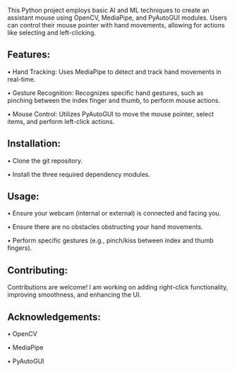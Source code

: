 This Python project employs basic AI and ML techniques to create an assistant mouse using OpenCV, MediaPipe, and PyAutoGUI modules. Users can control their mouse pointer with hand movements, allowing for actions like selecting and left-clicking.

Features:
-
•	Hand Tracking: Uses MediaPipe to detect and track hand movements in real-time.

•	Gesture Recognition: Recognizes specific hand gestures, such as pinching between the index finger and thumb, to perform mouse actions.

•	Mouse Control: Utilizes PyAutoGUI to move the mouse pointer, select items, and perform left-click actions.

Installation:
-
•	Clone the git repository.

•	Install the three required dependency modules.

Usage:
-
•	Ensure your webcam (internal or external) is connected and facing you.

•	Ensure there are no obstacles obstructing your hand movements.

•	Perform specific gestures (e.g., pinch/kiss between index and thumb fingers).

Contributing:
-
Contributions are welcome! I am working on adding right-click functionality, improving smoothness, and enhancing the UI.

Acknowledgements:
-
•	OpenCV

•	MediaPipe

•	PyAutoGUI

